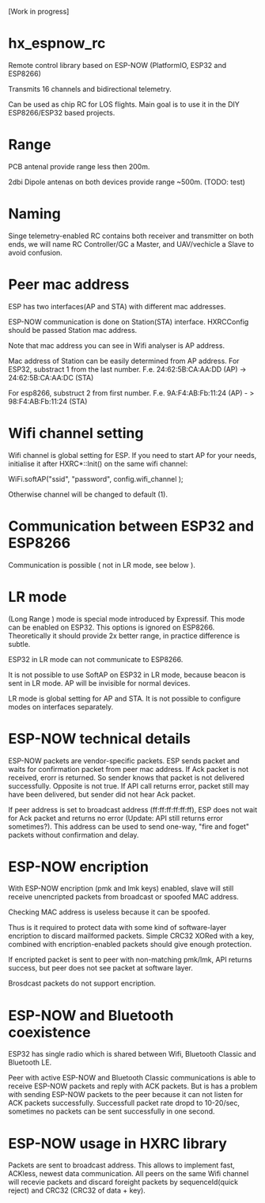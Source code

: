 [Work in progress]


# hx_espnow_rc
Remote control library based on ESP-NOW (PlatformIO, ESP32 and ESP8266)

Transmits 16 channels and bidirectional telemetry.

Can be used as chip RC for LOS flights.
Main goal is to use it in the DIY ESP8266/ESP32 based projects.


# Range
PCB antenal provide range less then 200m.

2dbi Dipole antenas on both devices provide range ~500m.
(TODO: test)

# Naming
Singe telemetry-enabled RC contains both receiver and transmitter on both ends, we will name RC Controller/GC  a Master, and UAV/vechicle a Slave to avoid confusion.


# Peer mac address

ESP has two interfaces(AP and STA) with different mac addresses.

ESP-NOW communication is done on Station(STA) interface. HXRCConfig should be passed Station mac address.

Note that mac address you can see in Wifi analyser is AP address.

Mac address of Station can be easily determined from AP address.
For ESP32, substract 1 from the last number.
F.e. 24:62:5B:CA:AA:DD (AP) -> 24:62:5B:CA:AA:DC (STA) 

For esp8266, substruct 2 from first number.
F.e. 9A:F4:AB:Fb:11:24 (AP) - > 98:F4:AB:Fb:11:24 (STA)


# Wifi channel setting

Wifi channel is global setting for ESP. If you need to start AP for your needs, initialise it after HXRC*::Init() on the same wifi channel:

WiFi.softAP("ssid", "password", config.wifi_channel );

Otherwise channel will be changed to default (1).

# Communication between ESP32 and ESP8266

Communication is possible ( not in LR mode, see below ).

# LR mode 

(Long Range ) mode is special mode introduced by Expressif. This mode can be enabled on ESP32. This options is ignored on ESP8266. 
Theoretically it should provide 2x better range, in practice difference is subtle. 

ESP32 in LR mode can not communicate to ESP8266.

It is not possible to use SoftAP on ESP32 in LR mode, because beacon is sent in LR mode. AP will be invisible for normal devices.

LR mode is global setting for AP and STA. It is not possible to configure modes on interfaces separately.



# ESP-NOW technical details
ESP-NOW packets are vendor-specific packets. ESP sends packet and waits for confirmation packet from peer mac address.
If Ack packet is not received, erorr is returned. So sender knows that packet is not delivered successfully. 
Opposite is not true. If API call returns error, packet still may have been delivered, but sender did not hear Ack packet.

If peer address is set to broadcast address (ff:ff:ff:ff:ff:ff), ESP does not wait for Ack packet and returns no error (Update: API still returns error sometimes?). This address can be used to send one-way, "fire and foget" packets without confirmation and delay.

# ESP-NOW encription

With ESP-NOW encription (pmk and lmk keys) enabled, slave will still receive unencripted packets from broadcast or spoofed MAC address. 

Checking MAC address is useless because it can be spoofed.

Thus is it required to protect data with some kind of software-layer encription to discard mailformed packets. Simple CRC32 XORed with a key, combined with encription-enabled packets should give enough protection.

If encripted packet is sent to peer with non-matching pmk/lmk, API returns success, but peer does not see packet at software layer.

Brosdcast packets do not support encription.


# ESP-NOW and Bluetooth coexistence

ESP32 has single radio which is shared between Wifi, Bluetooth Classic and Bluetooth LE.

Peer with active ESP-NOW and Bluetooth Classic communications is able to receive ESP-NOW packets and reply with ACK packets. But is has a problem with sending ESP-NOW packets to the peer because it can not listen for ACK packets successfully. Successfull packet rate dropd to 10-20/sec, sometimes no packets can be sent successfully in one second.

# ESP-NOW usage in HXRC library

Packets are sent to broadcast address. This allows to implement fast, ACKless, newest data communication. All peers on the same Wifi channel will recevie packets and discard foreight packets by sequenceId(quick reject) and CRC32 (CRC32 of data + key).